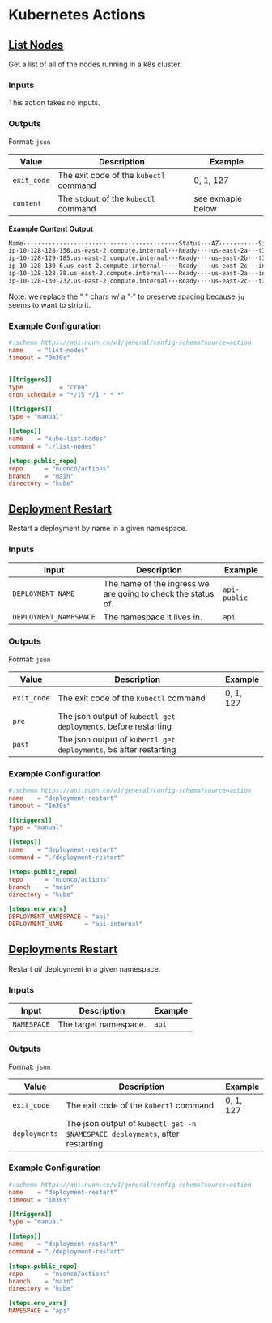# Kubernetes Actions

## [List Nodes](./list-nodes)

Get a list of all of the nodes running in a k8s cluster.

### Inputs

This action takes no inputs.

### Outputs

Format: `json`

| Value       | Description                            | Example           |
| ----------- | -------------------------------------- | ----------------- |
| `exit_code` | The exit code of the `kubectl` command | 0, 1, 127         |
| `content`   | The `stdout` of the `kubectl` command  | see exmaple below |

**Example Content Output**

```txt
Name···········································Status···AZ···········Size···········Create
ip-10-128-128-156.us-east-2.compute.internal···Ready····us-east-2a···t3a.medium·····2025-02-14T02:45:25Z
ip-10-128-129-185.us-east-2.compute.internal···Ready····us-east-2b···t3a.medium·····2025-02-14T02:45:25Z
ip-10-128-130-6.us-east-2.compute.internal·····Ready····us-east-2c···inf2.8xlarge···2025-02-14T02:45:25Z
ip-10-128-128-78.us-east-2.compute.internal····Ready····us-east-2a···inf2.8xlarge···2025-02-14T02:45:26Z
ip-10-128-130-232.us-east-2.compute.internal···Ready····us-east-2c···t3a.medium·····2025-02-14T02:45:28Z
```

Note: we replace the " " chars w/ a "·" to preserve spacing because `jq` seems
to want to strip it.

### Example Configuration

```toml
#:schema https://api.nuon.co/v1/general/config-schema?source=action
name    = "list-nodes"
timeout = "0m30s"


[[triggers]]
type          = "cron"
cron_schedule = "*/15 */1 * * *"

[[triggers]]
type = "manual"

[[steps]]
name    = "kube-list-nodes"
command = "./list-nodes"

[steps.public_repo]
repo      = "nuonco/actions"
branch    = "main"
directory = "kube"
```

## [Deployment Restart](./deployment-restart)

Restart a deployment by name in a given namespace.

### Inputs

| Input                  | Description                                                  | Example      |
| ---------------------- | ------------------------------------------------------------ | ------------ |
| `DEPLOYMENT_NAME`      | The name of the ingress we are going to check the status of. | `api-public` |
| `DEPLOYMENT_NAMESPACE` | The namespace it lives in.                                   | `api`        |

### Outputs

Format: `json`

| Value       | Description                                                       | Example   |
| ----------- | ----------------------------------------------------------------- | --------- |
| `exit_code` | The exit code of the `kubectl` command                            | 0, 1, 127 |
| `pre`       | The json output of `kubectl get deployments`, before restarting   |           |
| `post`      | The json output of `kubectl get deployments`, 5s after restarting |           |

### Example Configuration

```toml
#:schema https://api.nuon.co/v1/general/config-schema?source=action
name    = "deployment-restart"
timeout = "1m30s"

[[triggers]]
type = "manual"

[[steps]]
name    = "deployment-restart"
command = "./deployment-restart"

[steps.public_repo]
repo      = "nuonco/actions"
branch    = "main"
directory = "kube"

[steps.env_vars]
DEPLOYMENT_NAMESPACE = "api"
DEPLOYMENT_NAME      = "api-internal"
```

## [Deployments Restart](./deployments-restart)

Restart _all_ deployment in a given namespace.

### Inputs

| Input       | Description           | Example |
| ----------- | --------------------- | ------- |
| `NAMESPACE` | The target namespace. | `api`   |

### Outputs

Format: `json`

| Value         | Description                                                                  | Example   |
| ------------- | ---------------------------------------------------------------------------- | --------- |
| `exit_code`   | The exit code of the `kubectl` command                                       | 0, 1, 127 |
| `deployments` | The json output of `kubectl get -n $NAMESPACE deployments`, after restarting |           |

### Example Configuration

```toml
#:schema https://api.nuon.co/v1/general/config-schema?source=action
name    = "deployment-restart"
timeout = "1m30s"

[[triggers]]
type = "manual"

[[steps]]
name    = "deployment-restart"
command = "./deployment-restart"

[steps.public_repo]
repo      = "nuonco/actions"
branch    = "main"
directory = "kube"

[steps.env_vars]
NAMESPACE = "api"
```
